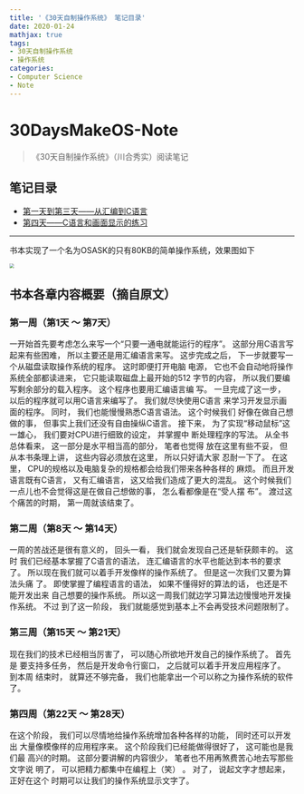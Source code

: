 ```yaml
---
title: '《30天自制操作系统》 笔记目录'
date: 2020-01-24
mathjax: true
tags:
- 30天自制操作系统
- 操作系统
categories:
- Computer Science
- Note
---
```


# 30DaysMakeOS-Note

> 《30天自制操作系统》（川合秀实）阅读笔记

## 笔记目录

- [第一天到第三天——从汇编到C语言](https://joke-lin.top/2020/01/24/2020-01-24-30OSMakeNote01-03/)
- [第四天——C语言和画面显示的练习](https://joke-lin.top/2020/01/26/2020-01-26-30OSMakeNote04/)

---

<!-- more -->

书本实现了一个名为OSASK的只有80KB的简单操作系统，效果图如下

<img src="/assets/Note/30DaysOs/Screen.png" style="zoom:50%;" />

## 书本各章内容概要（摘自原文）

### 第一周（第1天 ～ 第7天）

一开始首先要考虑怎么来写一个“只要一通电就能运行的程序”。 这部分用C语言写
起来有些困难， 所以主要还是用汇编语言来写。
这步完成之后， 下一步就要写一个从磁盘读取操作系统的程序。 这时即便打开电脑
电源， 它也不会自动地将操作系统全部都读进来， 它只能读取磁盘上最开始的512
字节的内容， 所以我们要编写剩余部分的载入程序。 这个程序也要用汇编语言编
写。
一旦完成了这一步， 以后的程序就可以用C语言来编写了。 我们就尽快使用C语言
来学习开发显示画面的程序。 同时， 我们也能慢慢熟悉C语言语法。 这个时候我们
好像在做自己想做的事， 但事实上我们还没有自由操纵C语言。
接下来， 为了实现“移动鼠标”这一雄心， 我们要对CPU进行细致的设定， 并掌握中
断处理程序的写法。 从全书总体看来， 这一部分是水平相当高的部分， 笔者也觉得
放在这里有些不妥， 但从本书条理上讲， 这些内容必须放在这里， 所以只好请大家
忍耐一下了。 在这里， CPU的规格以及电脑复杂的规格都会给我们带来各种各样的
麻烦。 而且开发语言既有C语言， 又有汇编语言， 这又给我们造成了更大的混乱。
这个时候我们一点儿也不会觉得这是在做自己想做的事， 怎么看都像是在“受人摆
布”。
渡过这个痛苦的时期， 第一周就该结束了。

### 第二周（第8天 ～ 第14天）

一周的苦战还是很有意义的， 回头一看， 我们就会发现自己还是斩获颇丰的。 这时
我们已经基本掌握了C语言的语法， 连汇编语言的水平也能达到本书的要求了。
所以现在我们就可以着手开发像样的操作系统了。 但是这一次我们又要为算法头痛
了。 即使掌握了编程语言的语法， 如果不懂得好的算法的话， 也还是不能开发出来
自己想要的操作系统。 所以这一周我们就边学习算法边慢慢地开发操作系统。 不过
到了这一阶段， 我们就能感觉到基本上不会再受技术问题限制了。

### 第三周（第15天 ～ 第21天）

现在我们的技术已经相当厉害了， 可以随心所欲地开发自己的操作系统了。 首先是
要支持多任务， 然后是开发命令行窗口， 之后就可以着手开发应用程序了。 到本周
结束时， 就算还不够完备， 我们也能拿出一个可以称之为操作系统的软件了。

### 第四周（第22天 ～ 第28天）

在这个阶段， 我们可以尽情地给操作系统增加各种各样的功能， 同时还可以开发出
大量像模像样的应用程序来。 这个阶段我们已经能做得很好了， 这可能也是我们最
高兴的时期。 这部分要讲解的内容很少， 笔者也不用再煞费苦心地去写那些文字说
明了， 可以把精力都集中在编程上（笑） 。 对了， 说起文字才想起来， 正好在这个
时期可以让我们的操作系统显示文字了。